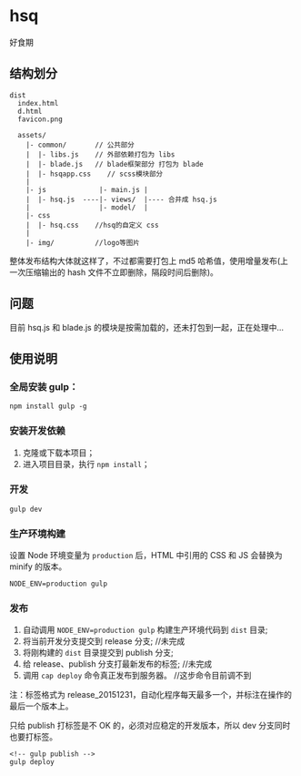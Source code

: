 # hsq

好食期

## 结构划分

```
dist
  index.html
  d.html
  favicon.png

  assets/
    |- common/       // 公共部分
    |  |- libs.js    // 外部依赖打包为 libs
    |  |- blade.js   // blade框架部分 打包为 blade
    |  |- hsqapp.css    // scss模块部分
    |
    |- js             |- main.js |
    |  |- hsq.js  ----|- views/  |---- 合并成 hsq.js
    |                 |- model/  |
    |- css
    |  |- hsq.css    //hsq的自定义 css
    |
    |- img/          //logo等图片
```

整体发布结构大体就这样了，不过都需要打包上 md5 哈希值，使用增量发布(上一次压缩输出的 hash 文件不立即删除，隔段时间后删除)。

## 问题

目前 hsq.js 和 blade.js 的模块是按需加载的，还未打包到一起，正在处理中...


## 使用说明

### 全局安装 gulp：

```
npm install gulp -g
```

### 安装开发依赖

1. 克隆或下载本项目；
2. 进入项目目录，执行 `npm install`；

### 开发

```
gulp dev
```

### 生产环境构建

设置 Node 环境变量为 `production` 后，HTML 中引用的 CSS 和 JS 会替换为 minify 的版本。

```
NODE_ENV=production gulp
```

### 发布

1. 自动调用 `NODE_ENV=production gulp` 构建生产环境代码到 `dist` 目录;
2. 将当前开发分支提交到 release 分支;         //未完成
3. 将刚构建的 `dist` 目录提交到 publish 分支;
4. 给 release、publish 分支打最新发布的标签;  //未完成
5. 调用 `cap deploy` 命令真正发布到服务器。   //这步命令目前调不到

注：标签格式为 release_20151231，自动化程序每天最多一个，并标注在操作的最后一个版本上。

只给 publish 打标签是不 OK 的，必须对应稳定的开发版本，所以 dev 分支同时也要打标签。

```
<!-- gulp publish -->
gulp deploy
```
